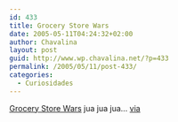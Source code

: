 ```yaml
---
id: 433
title: Grocery Store Wars
date: 2005-05-11T04:24:32+02:00
author: Chavalina
layout: post
guid: http://www.wp.chavalina.net/?p=433
permalink: /2005/05/11/post-433/
categories:
  - Curiosidades
---
```

<a href="http://www.storewars.org/" target="_blank">Grocery Store Wars</a> jua jua jua&#8230; <a href="http://www.microsiervos.com/archivo/juegos-y-diversion/store-wars.html" target="_blank">via</a>